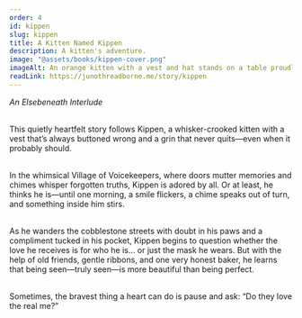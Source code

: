 ```yaml
---
order: 4
id: kippen
slug: kippen
title: A Kitten Named Kippen
description: A kitten's adventure.
image: "@assets/books/kippen-cover.png"
imageAlt: An orange kitten with a vest and hat stands on a table proudly.
readLink: https://junothreadborne.me/story/kippen
---
```


_An Elsebeneath Interlude_
<br />
<br />

This quietly heartfelt story follows Kippen, a whisker-crooked kitten with a vest that’s always buttoned wrong and a grin that never quits—even when it probably should.
<br />
<br />

In the whimsical Village of Voicekeepers, where doors mutter memories and chimes whisper forgotten truths, Kippen is adored by all. Or at least, he thinks he is—until one morning, a smile flickers, a chime speaks out of turn, and something inside him stirs.
<br />
<br />

As he wanders the cobblestone streets with doubt in his paws and a compliment tucked in his pocket, Kippen begins to question whether the love he receives is for who he is… or just the mask he wears. But with the help of old friends, gentle ribbons, and one very honest baker, he learns that being seen—truly seen—is more beautiful than being perfect.
<br />
<br />

Sometimes, the bravest thing a heart can do is pause and ask: “Do they love the real me?”
<br />
<br />
